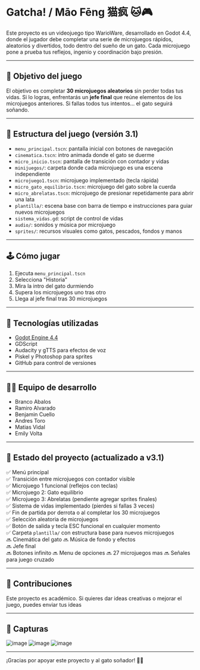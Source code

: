 # Gatcha! / Māo Fēng 猫疯 🐱🎮

Este proyecto es un videojuego tipo WarioWare, desarrollado en Godot 4.4, donde el jugador debe completar una serie de microjuegos rápidos, aleatorios y divertidos, todo dentro del sueño de un gato. Cada microjuego pone a prueba tus reflejos, ingenio y coordinación bajo presión.

---

## 🎯 Objetivo del juego

El objetivo es completar **30 microjuegos aleatorios** sin perder todas tus vidas. Si lo logras, enfrentarás un **jefe final** que reúne elementos de los microjuegos anteriores. Si fallas todos tus intentos... el gato seguirá soñando.

---

## 🧩 Estructura del juego (versión 3.1)

- `menu_principal.tscn`: pantalla inicial con botones de navegación  
- `cinematica.tscn`: intro animada donde el gato se duerme  
- `micro_inicio.tscn`: pantalla de transición con contador y vidas  
- `minijuegos/`: carpeta donde cada microjuego es una escena independiente  
- `microjuego1.tscn`: microjuego implementado (tecla rápida)  
- `micro_gato_equilibrio.tscn`: microjuego del gato sobre la cuerda  
- `micro_abrelatas.tscn`: microjuego de presionar repetidamente para abrir una lata  
- `plantilla/`: escena base con barra de tiempo e instrucciones para guiar nuevos microjuegos  
- `sistema_vidas.gd`: script de control de vidas  
- `audio/`: sonidos y música por microjuego  
- `sprites/`: recursos visuales como gatos, pescados, fondos y manos  

---

## 🕹️ Cómo jugar

1. Ejecuta `menu_principal.tscn`  
2. Selecciona "Historia"  
3. Mira la intro del gato durmiendo  
4. Supera los microjuegos uno tras otro  
5. Llega al jefe final tras 30 microjuegos  

---

## 🔧 Tecnologías utilizadas

- [Godot Engine 4.4](https://godotengine.org/)  
- GDScript  
- Audacity y gTTS para efectos de voz  
- Piskel y Photoshop para sprites  
- GitHub para control de versiones  

---

## 👨‍💻 Equipo de desarrollo

- Branco Abalos  
- Ramiro Alvarado  
- Benjamin Cuello  
- Andres Toro  
- Matias Vidal  
- Emily Volta  

---

## 🚧 Estado del proyecto (actualizado a v3.1)

✅ Menú principal  
✅ Transición entre microjuegos con contador visible  
✅ Microjuego 1 funcional (reflejos con teclas)  
✅ Microjuego 2: Gato equilibrio  
✅ Microjuego 3: Abrelatas (pendiente agregar sprites finales)  
✅ Sistema de vidas implementado (pierdes si fallas 3 veces)  
✅ Fin de partida por derrota o al completar los 30 microjuegos  
✅ Selección aleatoria de microjuegos  
✅ Botón de salida y tecla ESC funcional en cualquier momento  
✅ Carpeta `plantilla/` con estructura base para nuevos microjuegos  
🔜 Cinemática del gato 
🔜 Música de fondo y efectos  
🔜 Jefe final  
🔜 Botones infinito
🔜 Menu de opciones
🔜 27 microjuegos mas 
🔜 Señales para juego cruzado  

---

## 💬 Contribuciones

Este proyecto es académico. Si quieres dar ideas creativas o mejorar el juego, puedes enviar tus ideas

---

## 📸 Capturas

![image](https://github.com/user-attachments/assets/6a6be39f-9221-4592-8022-45d48e37cfe8)
![image](https://github.com/user-attachments/assets/2c5ffa12-a32e-4ee4-99c2-41926c0e2734)
![image](https://github.com/user-attachments/assets/2dc3a5a0-24bf-42d7-9515-d218766fef86)

---

¡Gracias por apoyar este proyecto y al gato soñador! 🐾✨
